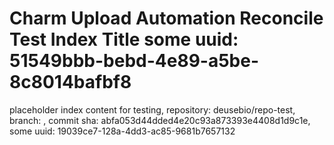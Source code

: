 # Charm Upload Automation Reconcile Test Index Title some uuid: 51549bbb-bebd-4e89-a5be-8c8014bafbf8
 placeholder index content for testing,  repository: deusebio/repo-test,  branch: ,  commit sha: abfa053d44dded4e20c93a873393e4408d1d9c1e,  some uuid: 19039ce7-128a-4dd3-ac85-9681b7657132

